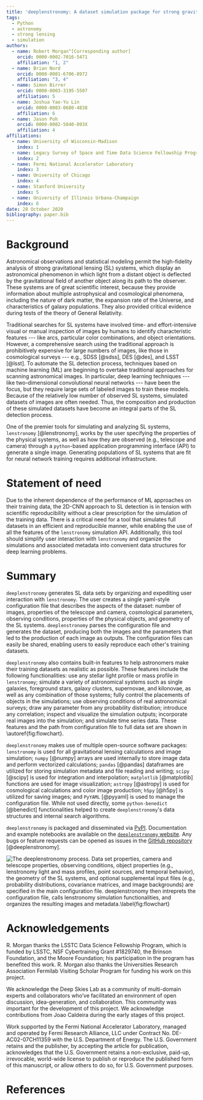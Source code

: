 ```yaml
---
title: 'deeplenstronomy: A dataset simulation package for strong gravitational lensing'
tags:
  - Python
  - astronomy
  - strong lensing
  - simulation
authors:
  - name: Robert Morgan^[Corresponding author]
    orcid: 0000-0002-7016-5471
    affiliation: "1, 2" 
  - name: Brian Nord
    orcid: 0000-0001-6706-8972
    affiliation: "3, 4"
  - name: Simon Birrer
    orcid: 0000-0003-3195-5507
    affiliation: 5
  - name: Joshua Yao-Yu Lin
    orcid: 0000-0003-0680-4838
    affiliation: 6
  - name: Jason Poh
    orcid: 0000-0002-5040-093X
    affiliation: 4
affiliations:
  - name: University of Wisconsin-Madison
    index: 1
  - name: Legacy Survey of Space and Time Data Science Fellowship Program
    index: 2
  - name: Fermi National Accelerator Laboratory
    index: 3
  - name: University of Chicago
    index: 4
  - name: Stanford University
    index: 5
  - name: University of Illinois Urbana-Champaign
    index: 6
date: 28 October 2020
bibliography: paper.bib
---
```


# Background

Astronomical observations and statistical modeling permit the high-fidelity analysis of strong gravitational lensing (SL) systems, which display an astronomical phenomenon in which light from a distant object is deflected by the gravitational field of another object along its path to the observer.
These systems are of great scientific interest, because they provide information about multiple astrophysical and cosmological phenomena, including the nature of dark matter, the expansion rate of the Universe, and characteristics of galaxy populations. 
They also provided critical evidence during tests of the theory of General Relativity. 

Traditional searches for SL systems have involved time- and effort-intensive visual or manual inspection of images by humans to identify characteristic features --- like arcs, particular color combinations, and  object orientations. 
However, a comprehensive search using the traditional approach is prohibitively expensive for large numbers of images, like those in cosmological surveys --- e.g., SDSS [@sdss], DES [@des], and LSST [@lsst]. 
To automate the SL detection process, techniques based on machine learning (ML) are beginning to overtake traditional approaches for scanning  astronomical images. 
In particular, deep learning techniques --- like two-dimensional convolutional neural networks --- have been the focus, but they require large sets of labeled images to train these models. 
Because of the relatively low number of observed SL systems, simulated datasets of images are often needed. 
Thus, the composition and production of these simulated datasets have become an integral parts of the SL detection process.

One of the premier tools for simulating and analyzing SL systems, `lenstronomy` [@lenstronomy], works by the user specifying the properties of the physical systems, as well as how they are observed (e.g., telescope and camera) through a `python`-based application programming interface (API) to generate a single image. 
Generating populations of SL systems that are fit for neural network training requires additional infrastructure. 

# Statement of need 

Due to the inherent dependence of the performance of ML approaches on their training data, the 2D-CNN approach to SL detection is in tension with scientific reproducibility without a clear prescription for the simulation of the training data. 
There is a critical need for a tool that simulates full datasets in an efficient and reproducible manner, while enabling the use of all the features of the `lenstronomy` simulation API. 
Additionally, this tool should  simplify user interaction with `lenstronomy` and organize the simulations and associated metadata into convenient data structures for deep learning problems.


# Summary

`deeplenstronomy` generates SL data sets by organizing and expediting user interaction with `lenstronomy`. 
The user creates a single yaml-style configuration file that describes the aspects of the dataset: number of images, properties of the telescope and camera, cosmological parameters, observing conditions, properties of the physical objects, and geometry of the SL systems. 
`deeplenstronomy` parses the configuration file and generates the dataset, producing both the images and the parameters that led to the production of each image as outputs. 
The configuration files can easily be shared, enabling users to easily reproduce each other's training datasets.

`deeplenstronomy` also contains built-in features to help astronomers make their training datasets as realistic as possible. 
These features include the following functionalities: use any stellar light profile or mass profile in `lenstronomy`; simulate a variety of astronomical systems such as single galaxies, foreground stars, galaxy clusters, supernovae, and kilonovae, as well as any combination of those systems; fully control the placements of objects in the simulations; use observing conditions of real astronomical surveys; draw any parameter from any probability distribution; introduce any correlation; inspect and visualize the simulation outputs; incorporate real images into the simulation; and simulate time series data. 
These features and the path from configuration file to full data set are shown in \autoref{fig:flowchart}.

`deeplenstronomy` makes use of multiple open-source software packages: `lenstronomy` is used for all gravitational lensing calculations and image simulation; `numpy` [@numpy] arrays are used internally to store image data and perform vectorized calculations; `pandas` [@pandas] dataframes are utilized for storing simulation metadata and file reading and writing; `scipy` [@scipy] is used for integration and interpolation; `matplotlib` [@matplotlib] functions are used for image visualization; `astropy` [@astropy] is used for cosmological calculations and color image production; `h5py` [@h5py] is utilized for saving images; and `PyYAML` [@pyyaml] is used to manage the configuration file. 
While not used directly, some `python-benedict` [@benedict] functionalities helped to create `deeplenstronomy`'s data structures and internal search algorithms. 

`deeplenstronomy` is packaged and disseminated via [PyPI](https://pypi.org/project/deeplenstronomy/). 
Documentation and example notebooks are available on the [`deeplenstronomy` website](https://deepskies.github.io/deeplenstronomy/). 
Any bugs or feature requests can be opened as issues in the [GitHub
repository](https://github.com/deepskies/deeplenstronomy/issues) [@deeplenstronomy].

![The `deeplenstronomy` process. Data set properties, camera and telescope properties, observing conditions, object properties (e.g., `lenstronomy` light and mass profiles, point sources, and temporal behavior), the geometry of the SL systems, and optional supplemental input files (e.g., probability distributions, covariance matrices, and image backgrounds) are specified in the main configuration file. `deeplenstronomy` then intreprets the configuration file, calls `lenstronomy` simulation functionalities, and organizes the resulting images and metadata.\label{fig:flowchart}](flowchart.png)

# Acknowledgements

R. Morgan thanks the LSSTC Data Science Fellowship Program, which is funded by LSSTC, NSF Cybertraining Grant #1829740, the Brinson Foundation, and the Moore Foundation; his participation in the program has benefited this work. 
R. Morgan also thanks the Universities Research Association Fermilab Visiting Scholar Program for funding his work on this project.

We acknowledge the Deep Skies Lab as a community of multi-domain experts and collaborators who’ve facilitated an environment of open discussion, idea-generation, and collaboration. 
This community was important for the development of this project.
We acknowledge contributions from Joao Caldeira during the early stages of this project.

Work supported by the Fermi National Accelerator Laboratory, managed and operated by Fermi Research Alliance, LLC under Contract No. DE-AC02-07CH11359 with the U.S. Department of Energy. 
The U.S. Government retains and the publisher, by accepting the article for publication, acknowledges that the U.S. Government retains a non-exclusive, paid-up, irrevocable, world-wide license to publish or reproduce the published form of this manuscript, or allow others to do so, for U.S. Government purposes.


# References
